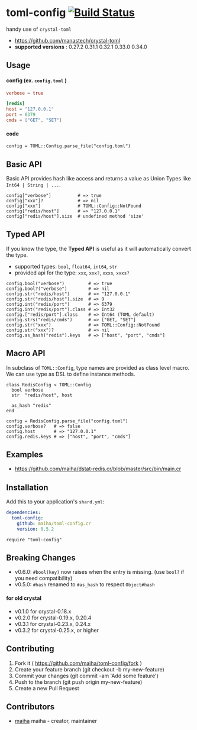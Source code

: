 # toml-config [![Build Status](https://travis-ci.org/maiha/toml-config.cr.svg?branch=master)](https://travis-ci.org/maiha/toml-config.cr)

handy use of `crystal-toml`

- https://github.com/manastech/crystal-toml
- **supported versions** : 0.27.2 0.31.1 0.32.1 0.33.0 0.34.0

## Usage

#### config (ex. `config.toml` )

```toml
verbose = true

[redis]
host = "127.0.0.1"
port = 6379
cmds = ["GET", "SET"]
```

#### code

```crystal
config = TOML::Config.parse_file("config.toml")
```

## Basic API

Basic API provides hash like access and returns a value as Union Types like `Int64 | String | ...`.

```crystal
config["verbose"]          # => true
config["xxx"]?             # => nil
config["xxx"]              # TOML::Config::NotFound
config["redis/host"]       # => "127.0.0.1"
config["redis/host"].size  # undefined method 'size'
```

## Typed API

If you know the type, the **Typed API** is useful as it will automatically convert the type.
* supported types: `bool`, `float64`, `int64`, `str`
* provided api for the type: `xxx`, `xxx?`, `xxxs`, `xxxs?`

```crystal
config.bool("verbose")         # => true
config.bool?("verbose")        # => nil
config.str("redis/host")       # => "127.0.0.1"
config.str("redis/host").size  # => 9
config.int("redis/port")       # => 6379
config.int("redis/port").class # => Int32
config.["redis/port"].class    # => Int64 (TOML default)
config.strs("redis/cmds")      # => ["GET, "SET"]
config.str("xxx")              # => TOML::Config::NotFound
config.str("xxx")?             # => nil
config.as_hash("redis").keys   # => ["host", "port", "cmds"]
```

## Macro API

In subclass of `TOML::Config`, type names are provided as class level macro.
We can use type as DSL to define instance methods.

```crystal
class RedisConfig < TOML::Config
  bool verbose
  str  "redis/host", host

  as_hash "redis"
end

config = RedisConfig.parse_file("config.toml")
config.verbose?   # => false
config.host       # => "127.0.0.1"
config.redis.keys # => ["host", "port", "cmds"]
```

## Examples

- https://github.com/maiha/dstat-redis.cr/blob/master/src/bin/main.cr

## Installation

Add this to your application's `shard.yml`:

```yaml
dependencies:
  toml-config:
    github: maiha/toml-config.cr
    version: 0.5.2
```

```crystal
require "toml-config"
```

## Breaking Changes

- v0.6.0: `#bool(key)` now raises when the entry is missing. (use `bool?` if you need compatibility)
- v0.5.0: `#hash` renamed to `#as_hash` to respect `Object#hash`

#### for old crystal
- v0.1.0 for crystal-0.18.x
- v0.2.0 for crystal-0.19.x, 0.20.4
- v0.3.1 for crystal-0.23.x, 0.24.x
- v0.3.2 for crystal-0.25.x, or higher

## Contributing

1. Fork it ( https://github.com/maiha/toml-config/fork )
2. Create your feature branch (git checkout -b my-new-feature)
3. Commit your changes (git commit -am 'Add some feature')
4. Push to the branch (git push origin my-new-feature)
5. Create a new Pull Request

## Contributors

- [maiha](https://github.com/maiha) maiha - creator, maintainer

